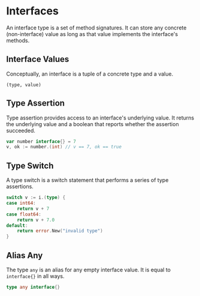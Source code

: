 # Interfaces
An interface type is a set of method signatures. It can store any concrete (non-interface) value 
as long as that value implements the interface's methods. 

## Interface Values
Conceptually, an interface is a tuple of a concrete type and a value.
```
(type, value)
```

## Type Assertion
Type assertion provides access to an interface's underlying value. It returns 
the underlying value and a boolean that reports whether the assertion succeeded.
```go
var number interface{} = 7
v, ok := number.(int) // v == 7, ok == true 
```

## Type Switch
A type switch is a switch statement that performs a series of type assertions.
```go
switch v := i.(type) {
case int64:
    return v + 7
case float64:
    return v + 7.0
default:
    return error.New("invalid type")
}
```

## Alias Any
The type `any` is an alias for any empty interface value. It is equal to `interface{}` in all ways.
```go
type any interface{}
```
